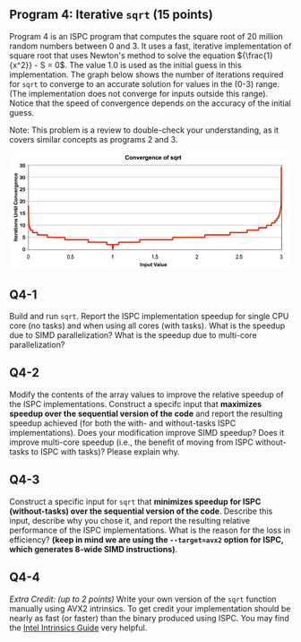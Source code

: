 ## Program 4: Iterative `sqrt` (15 points) ##

Program 4 is an ISPC program that computes the square root of 20 million
random numbers between 0 and 3. It uses a fast, iterative implementation of
square root that uses Newton's method to solve the equation ${\frac{1}{x^2}} - S = 0$.
The value 1.0 is used as the initial guess in this implementation. The graph below shows the 
number of iterations required for `sqrt` to converge to an accurate solution 
for values in the (0-3) range. (The implementation does not converge for 
inputs outside this range). Notice that the speed of convergence depends on the 
accuracy of the initial guess.

Note: This problem is a review to double-check your understanding, as it covers similar concepts as programs 2 and 3.

![Convergence of sqrt](../handout-images/sqrt_graph.jpg "Convergence of sqrt on the range 0-3 with starting guess 1.0. Note that iterations until convergence is immediate for an input value of 1 and increases as the input value goes toward 0 or 3 (highest value is for input of 3).")


## Q4-1
Build and run `sqrt`. Report the ISPC implementation speedup for 
single CPU core (no tasks) and when using all cores (with tasks). What 
is the speedup due to SIMD parallelization? What is the speedup due to 
multi-core parallelization?

## Q4-2
Modify the contents of the array values to improve the relative speedup 
of the ISPC implementations. Construct a specifc input that __maximizes speedup over the sequential version of the code__ and report the resulting speedup achieved (for both the with- and without-tasks ISPC implementations). Does your modification improve SIMD speedup?
Does it improve multi-core speedup (i.e., the benefit of moving from ISPC without-tasks to ISPC with tasks)? Please explain why.

## Q4-3
Construct a specific input for `sqrt` that __minimizes speedup for ISPC
(without-tasks) over the sequential version of the code__. Describe this input,
describe why you chose it, and report the resulting relative performance of
the ISPC implementations. What is the reason for the loss in efficiency? 
__(keep in mind we are using the `--target=avx2` option for ISPC,
which generates 8-wide SIMD instructions)__. 

## Q4-4
_Extra Credit: (up to 2 points)_ Write your own version of the `sqrt` 
function manually using AVX2 intrinsics. To get credit your 
implementation should be nearly as fast (or faster) than the binary 
produced using ISPC. You may find the [Intel Intrinsics Guide](https://software.intel.com/sites/landingpage/IntrinsicsGuide/) 
very helpful.

